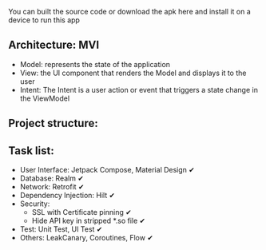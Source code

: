 You can built the source code or download the apk here and install it on a device to run this app


## Architecture: MVI
- Model: represents the state of the application
- View: the UI component that renders the Model and displays it to the user
- Intent: The Intent is a user action or event that triggers a state change in the ViewModel

## Project structure:


## Task list:
- User Interface: Jetpack Compose, Material Design ✔
- Database: Realm ✔
- Network: Retrofit ✔
- Dependency Injection: Hilt ✔
- Security: 
	- SSL with Certificate pinning ✔
	- Hide API key in stripped *.so file ✔
- Test: Unit Test, UI Test ✔
- Others: LeakCanary, Coroutines, Flow ✔
 
